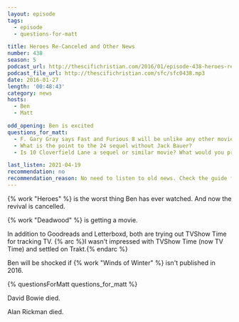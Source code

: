 ```yaml
---
layout: episode
tags:
  - episode
  - questions-for-matt

title: Heroes Re-Canceled and Other News
number: 438
season: 5
podcast_url: http://thescifichristian.com/2016/01/episode-438-heroes-re-canceled-and-other-news/
podcast_file_url: http://thescifichristian.com/sfc/sfc0438.mp3
date: 2016-01-27
length: '00:48:43'
category: news
hosts:
  - Ben
  - Matt

odd_opening: Ben is excited
questions_for_matt:
  - F. Gary Gray says Fast and Furious 8 will be unlike any other movies in the series. Is that possible?
  - What is the point to the 24 sequel without Jack Bauer?
  - Is 10 Cloverfield Lane a sequel or similar movie? What would you prefer?

last_listen: 2021-04-19
recommendation: no
recommendation_reason: No need to listen to old news. Check the guide for what's interesting in hindsight.
---
```


{% work "Heroes" %} is the worst thing Ben has ever watched. And now the revival is cancelled.

{% work "Deadwood" %} is getting a movie.

In addition to Goodreads and Letterboxd, both are trying out TVShow Time for tracking TV.
{% arc %}I wasn't impressed with TVShow Time (now TV Time) and settled on Trakt.{% endarc %}

Ben will be shocked if {% work "Winds of Winter" %} isn't published in 2016.

{% questionsForMatt questions_for_matt %}

David Bowie died.

Alan Rickman died.